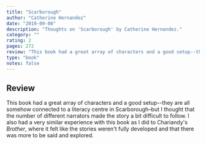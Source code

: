 ```yaml
---
title: "Scarborough"
author: "Catherine Hernandez"
date: "2019-09-08"
description: "Thoughts on 'Scarborough' by Catherine Hernandez."
category: ""
rating: 2
pages: 272
review: "This book had a great array of characters and a good setup--they are all somehow connected to a literacy centre in Scarborough–but I thought that the number of different narrators made the story a bit difficult to follow. I also had a very similar experience with this book as I did to Chariandy's <i>Brother</i>, where it felt like the stories weren't fully developed and that there was more to be said and explored."
type: "book"
notes: false
---
```


## Review

This book had a great array of characters and a good setup--they are all somehow connected to a literacy centre in Scarborough–but I thought that the number of different narrators made the story a bit difficult to follow. I also had a very similar experience with this book as I did to Chariandy's _Brother_, where it felt like the stories weren't fully developed and that there was more to be said and explored.
